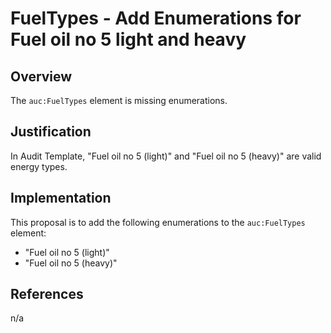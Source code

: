 # FuelTypes - Add Enumerations for Fuel oil no 5 light and heavy

## Overview

The `auc:FuelTypes` element is missing enumerations.

## Justification

In Audit Template, "Fuel oil no 5 (light)" and "Fuel oil no 5 (heavy)" are valid energy types.

## Implementation

This proposal is to add the following enumerations to the `auc:FuelTypes` element:
* "Fuel oil no 5 (light)"
* "Fuel oil no 5 (heavy)"

## References

n/a
